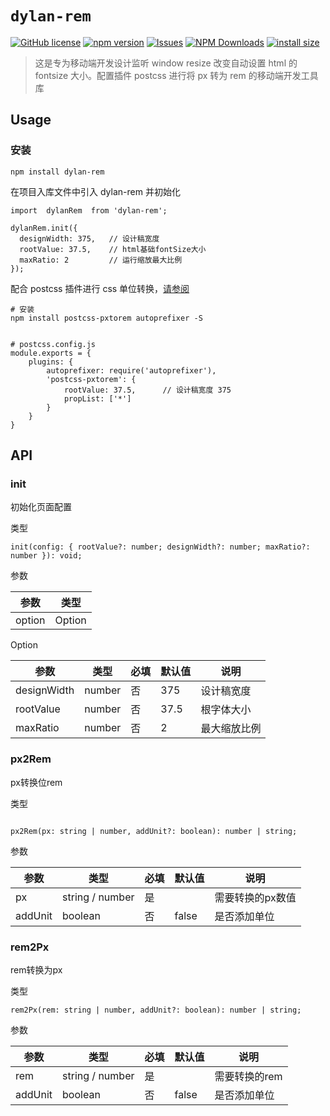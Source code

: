 # `dylan-rem`
[![GitHub license](https://img.shields.io/badge/license-MIT-blue.svg)](https://github.com/51wangping/electron-react-template) [![npm version](https://img.shields.io/npm/v/api-switchboard.svg?style=flat)](https://www.npmjs.com/package/dylan-rem) [![Issues](https://img.shields.io/github/issues/julienandreu/switchboard)](https://github.com/51wangping/create-dylan-project/issues) [![NPM Downloads](https://img.shields.io/npm/dm/api-switchboard.svg?style=flat)](https://npmcharts.com/compare/dylan-rem?minimal=true) [![install size](https://packagephobia.com/badge?p=dylan-rem)](https://packagephobia.com/result?p=dylan-rem)


> 这是专为移动端开发设计监听 window resize 改变自动设置 html 的 fontsize 大小。配置插件 postcss 进行将 px 转为 rem 的移动端开发工具库

## Usage

### 安装

```
npm install dylan-rem
```

在项目入库文件中引入 dylan-rem 并初始化
```
import  dylanRem  from 'dylan-rem';

dylanRem.init({
  designWidth: 375,   // 设计稿宽度
  rootValue: 37.5,    // html基础fontSize大小
  maxRatio: 2         // 运行缩放最大比例
});
```

配合 postcss 插件进行 css 单位转换，[请参阅](https://postcss.org/)


```
# 安装
npm install postcss-pxtorem autoprefixer -S


# postcss.config.js
module.exports = {
    plugins: {
        autoprefixer: require('autoprefixer'),
        'postcss-pxtorem': {
            rootValue: 37.5,      // 设计稿宽度 375
            propList: ['*']
        }
    }
}
```

## API

### init 

初始化页面配置

类型

```
init(config: { rootValue?: number; designWidth?: number; maxRatio?: number }): void;
```
参数

参数 | 类型
---|---
option | Option

Option

参数 | 类型 | 必填 | 默认值 | 说明
---|---|---|---|---
designWidth | number | 否 | 375  | 设计稿宽度
rootValue   | number | 否 | 37.5 | 根字体大小
maxRatio    | number | 否 |  2   | 最大缩放比例

### px2Rem
px转换位rem

类型
```

px2Rem(px: string | number, addUnit?: boolean): number | string;
```

参数

参数 | 类型 | 必填 | 默认值 | 说明
---|---|---|---|---
px | string / number | 是 | | 需要转换的px数值
addUnit | boolean | 否 | false | 是否添加单位


### rem2Px

rem转换为px


类型

```
rem2Px(rem: string | number, addUnit?: boolean): number | string;

```

参数

参数 | 类型 | 必填 | 默认值 | 说明
---|---|---|---|---
rem | string / number | 是 | | 需要转换的rem
addUnit | boolean | 否 | false | 是否添加单位

